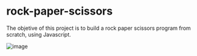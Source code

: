 # rock-paper-scissors

The objetive of this project is to build a rock paper scissors program from scratch, using Javascript.

![image](https://user-images.githubusercontent.com/98855058/217129070-6b66790d-dc26-4c86-b26b-8acfbd692f33.png)

